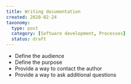 ```yaml
---
title: Writing documentation
created: 2020-02-24
taxonomy:
  type: post
  category: [Software development, Processes]
  status: draft
---
```


* Define the audience
* Define the purpose
* Provide a way to contact the author
* Provide a way to ask additional questions
